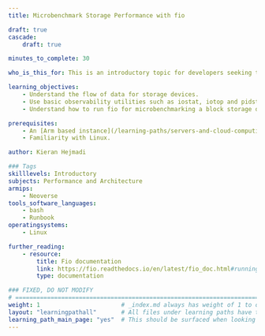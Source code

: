 ```yaml
---
title: Microbenchmark Storage Performance with fio

draft: true
cascade:
    draft: true

minutes_to_complete: 30

who_is_this_for: This is an introductory topic for developers seeking to optimize storage costs and performance, identify bottlenecks, and navigate storage considerations during application migration across platforms.

learning_objectives: 
    - Understand the flow of data for storage devices.
    - Use basic observability utilities such as iostat, iotop and pidstat.
    - Understand how to run fio for microbenchmarking a block storage device.

prerequisites:
    - An [Arm based instance](/learning-paths/servers-and-cloud-computing/csp/) from a cloud service provider or an Arm Linux server.
    - Familiarity with Linux.

author: Kieran Hejmadi

### Tags
skilllevels: Introductory
subjects: Performance and Architecture
armips:
    - Neoverse
tools_software_languages:
    - bash
    - Runbook
operatingsystems:
    - Linux

further_reading:
    - resource:
        title: Fio documentation
        link: https://fio.readthedocs.io/en/latest/fio_doc.html#running-fio
        type: documentation

### FIXED, DO NOT MODIFY
# ================================================================================
weight: 1                       # _index.md always has weight of 1 to order correctly
layout: "learningpathall"       # All files under learning paths have this same wrapper
learning_path_main_page: "yes"  # This should be surfaced when looking for related content. Only set for _index.md of learning path content.
---
```

